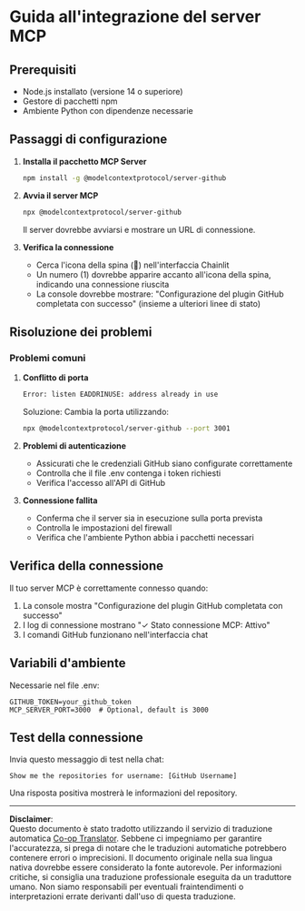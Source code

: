 <!--
CO_OP_TRANSLATOR_METADATA:
{
  "original_hash": "c4be907703b836d1a1c360db20da4de9",
  "translation_date": "2025-08-29T13:36:51+00:00",
  "source_file": "11-agentic-protocols/code_samples/github-mcp/MCP_SETUP.md",
  "language_code": "it"
}
-->
# Guida all'integrazione del server MCP

## Prerequisiti
- Node.js installato (versione 14 o superiore)
- Gestore di pacchetti npm
- Ambiente Python con dipendenze necessarie

## Passaggi di configurazione

1. **Installa il pacchetto MCP Server**
   ```bash
   npm install -g @modelcontextprotocol/server-github
   ```

2. **Avvia il server MCP**
   ```bash
   npx @modelcontextprotocol/server-github
   ```  
   Il server dovrebbe avviarsi e mostrare un URL di connessione.

3. **Verifica la connessione**
   - Cerca l'icona della spina (🔌) nell'interfaccia Chainlit
   - Un numero (1) dovrebbe apparire accanto all'icona della spina, indicando una connessione riuscita
   - La console dovrebbe mostrare: "Configurazione del plugin GitHub completata con successo" (insieme a ulteriori linee di stato)

## Risoluzione dei problemi

### Problemi comuni

1. **Conflitto di porta**
   ```bash
   Error: listen EADDRINUSE: address already in use
   ```  
   Soluzione: Cambia la porta utilizzando:  
   ```bash
   npx @modelcontextprotocol/server-github --port 3001
   ```

2. **Problemi di autenticazione**
   - Assicurati che le credenziali GitHub siano configurate correttamente
   - Controlla che il file .env contenga i token richiesti
   - Verifica l'accesso all'API di GitHub

3. **Connessione fallita**
   - Conferma che il server sia in esecuzione sulla porta prevista
   - Controlla le impostazioni del firewall
   - Verifica che l'ambiente Python abbia i pacchetti necessari

## Verifica della connessione

Il tuo server MCP è correttamente connesso quando:
1. La console mostra "Configurazione del plugin GitHub completata con successo"
2. I log di connessione mostrano "✓ Stato connessione MCP: Attivo"
3. I comandi GitHub funzionano nell'interfaccia chat

## Variabili d'ambiente

Necessarie nel file .env:  
```
GITHUB_TOKEN=your_github_token
MCP_SERVER_PORT=3000  # Optional, default is 3000
```

## Test della connessione

Invia questo messaggio di test nella chat:  
```
Show me the repositories for username: [GitHub Username]
```  
Una risposta positiva mostrerà le informazioni del repository.

---

**Disclaimer**:  
Questo documento è stato tradotto utilizzando il servizio di traduzione automatica [Co-op Translator](https://github.com/Azure/co-op-translator). Sebbene ci impegniamo per garantire l'accuratezza, si prega di notare che le traduzioni automatiche potrebbero contenere errori o imprecisioni. Il documento originale nella sua lingua nativa dovrebbe essere considerato la fonte autorevole. Per informazioni critiche, si consiglia una traduzione professionale eseguita da un traduttore umano. Non siamo responsabili per eventuali fraintendimenti o interpretazioni errate derivanti dall'uso di questa traduzione.